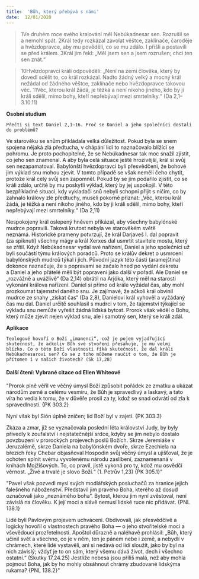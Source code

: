 ```yaml
---
title:  'Bůh, který přebývá s námi'
date:  12/01/2020
---
```


> <p></p>
> 1Ve druhém roce svého kralování měl Nebúkadnesar sen. Rozrušil se a nemohl spát. 2Král tedy rozkázal zavolat věštce, zaklínače, čaroděje a hvězdopravce, aby mu pověděli, co se mu zdálo. I přišli a postavili se před králem. 3Král jim řekl: „Měl jsem sen a jsem rozrušen; chci ten sen znát.“

> <p></p>
> 10Hvězdopravci králi odpověděli: „Není na zemi člověka, který by dovedl sdělit to, co král rozkázal. Nadto žádný velký a mocný král nežádal od žádného věštce, zaklínače nebo hvězdopravce takovou věc. 11Věc, kterou král žádá, je těžká a není nikoho jiného, kdo by ji králi sdělil, mimo bohy, kteří nepřebývají mezi smrtelníky.“ (Da 2,1–3.10.11)

**Osobní studium**

`Přečti si text Daniel 2,1–16. Proč se Daniel a jeho společníci dostali do problémů?`

Ve starověku se snům přikládala velká důležitost. Pokud byla se snem spojena nějaká zlá předtucha, v chápání lidí to naznačovalo blížící se pohromu. Je proto pochopitelné, že se Nebúkadnesar tak moc snažil zjistit, co jeho sen znamenal. A aby byla celá situace ještě hrozivější, král si svůj sen nezapamatoval. Babylónští hvězdopravci byli přesvědčeni, že bohové jim výklad snu mohou zjevit. V tomto případě se však neměli čeho chytit, protože král celý svůj sen zapomněl. Pokud by se jim podařilo zjistit, co se králi zdálo, určitě by mu poskytli výklad, který by jej uspokojil. V této bezpříkladné situaci, kdy vykladači snů nebyli schopni přijít s ničím, co by zahnalo královy zlé předtuchy, museli pokorně přiznat: „Věc, kterou král žádá, je těžká a není nikoho jiného, kdo by ji králi sdělil, mimo bohy, kteří nepřebývají mezi smrtelníky.“ (Da 2,11)

Nespokojený král oslepený hněvem přikázal, aby všechny babylónské mudrce popravili. Taková krutost nebyla ve starověkém světě neznámá. Historické prameny potvrzují, že král Darjaveš I. dal popravit (za spiknutí) všechny mágy a král Xerxes dal usmrtit stavitele mostu, který se zřítil. Když Nebúkadnesar vydal své nařízení, Daniel a jeho společníci už byli součástí týmu králových poradců. Proto se králův dekret o usmrcení babylónských mudrců týkal i jich. Původní jazyk této části (aramejština) dokonce naznačuje, že s popravami se začalo hned po vydání dekretu a Daniel a jeho přátelé měli být popraveni jako další v pořadí. Ale Daniel se „rozvážně a uvážlivě“ (Da 2,14) obrátil na Arjóka, který měl na starosti vykonání králova nařízení. Daniel si přímo od krále vyžádal čas, aby mohl prozkoumat tajemství daného snu. Je zajímavé, že ačkoli král obvinil mudrce ze snahy „získat čas“ (Da 2,8), Danielovi král vyhověl a vyžádaný čas mu dal. Daniel určitě souhlasil s mudrci v tom, že tajemství týkající se výkladu snu nemůže vyřešit žádná lidská bytost. Prorok však věděl o Bohu, který může zjevit nejen výklad snu, ale i samotný sen, který se králi zdál.

**Aplikace**

`Teologové hovoří o Boží „imanenci“, což je pojem vyjadřující skutečnost, že ačkoliv Bůh své stvoření přesahuje, je mu velmi blízko. Co o této Boží vlastnosti říká skutečnost, že dal králi Nebúkadnesarovi sen? Co se z toho můžeme naučit o tom, že Bůh je přítomen i v našich životech? (Sk 17,28)`

#### Další čtení: Vybrané citace od Ellen Whiteové

"Prorok plně věřil ve věčný úmysl Boží způsobit pořádek ze zmatku a ukázat národům země a celému vesmíru, že Bůh je spravedlivý a laskavý, a tato víra ho vedla k tomu, že v důvěře prosil za ty, kdož se snad odvrátí od zla k spravedlnosti. {PK 303.2}

Nyní však byl Sión úplně zničen; lid Boží byl v zajetí. {PK 303.3}

Zkáza a zmar, jíž se vyznačovala poslední léta království Judy, by byly přivedly k zoufalství i nejstatečnější srdce, kdyby se jim nebylo dostalo povzbuzení v prorockých projevech poslů Božích. Skrze Jeremiáše v Jeruzalémě, skrze Daniela na babylónském dvoře, skrze Ezechiela na březích řeky Chebar objasňoval Hospodin svůj věčný úmysl a ujišťoval, že je ochoten splnit svému vyvolenému národu zaslíbení, zaznamenaná v knihách Mojžíšových. To, co pravil, jistě vykoná pro ty, kdož mu osvědčí věrnost. „Živé a trvalé je slovo Boží.“ (1. Petrův 1,23) {PK 305.1}"

"Pavel však pozvedl mysl svých modlářských posluchačů za hranice jejich falešného náboženství. Představil jim pravého Boha, kterého až dosud označovali jako „neznámého boha“. Bytost, kterou jim nyní zvěstoval, není závislá na člověku. K její moci a slávě nemusí lidské ruce nic přidávat. {PNL 138.1}

Lidé byli Pavlovým projevem uchváceni. Obdivovali, jak přesvědčivě a logicky hovořil o vlastnostech pravého Boha — o jeho stvořitelské moci a vševědoucí prozřetelnosti. Apoštol důrazně a naléhavě prohlásil: „Bůh, který učinil svět a všechno, co je v něm, ten je pánem nebe i země, a nebydlí v chrámech, které lidé vystavěli, ani si nedává od lidí sloužit, jako by byl na nich závislý; vždyť je to on sám, který všemu dává život, dech i všechno ostatní.“ (Skutky 17,24.25) Jestliže nebesa jsou příliš malá, než aby mohla pojmout Boha, jak by ho mohly obsáhnout chrámy zbudované lidskýma rukama? {PNL 138.2}"